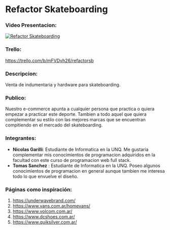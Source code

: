# Refactor Skateboarding

### Video Presentacion:
[![Refactor Skateboarding](https://img.youtube.com/vi/n1SuXPxPd84/0.jpg)](https://www.youtube.com/watch?v=n1SuXPxPd84)

### Trello:
https://trello.com/b/mFVDvh26/refactorsb

### Descripcion:
Venta de indumentaria y hardware para skateboarding.

### Publico:
Nuestro e-commerce apunta a cualquier persona que practica o quiera empezar a practicar este deporte. Tambien
a todo aquel que quiera complementar su estilo con las mejores marcas que se encuentran compitiendo en el
mercado del skateboarding.

### Integrantes: 
- **Nicolas Garilli**: Estudiante de Informatica en la UNQ. Me gustaria complementar mis conocimientos de programacion adquiridos en la facultad con este curso de programacion web full stack.
- **Tomas Sanchez** : Estudiante de Informatica en la UNQ. Poseo algunos conocimientos de programacion en general aunque tambien me interesa todo lo que envuelve el diseño.

### Páginas como inspiración: 
1. https://underwavebrand.com/
2. https://www.vans.com.ar/homevans/
3. https://www.volcom.com.ar/
4. https://www.dcshoes.com.ar/
5. https://www.quiksilver.com.ar/



